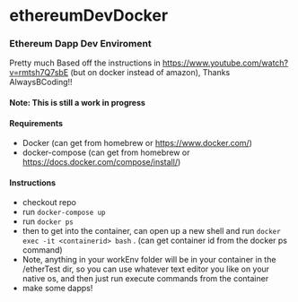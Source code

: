 # ethereumDevDocker
### Ethereum Dapp Dev Enviroment 
Pretty much Based off the instructions in https://www.youtube.com/watch?v=rmtsh7Q7sbE (but on docker instead of amazon), Thanks AlwaysBCoding!!
#### Note: This is still a work in progress
#### Requirements
- Docker (can get from homebrew or https://www.docker.com/)
- docker-compose (can get from homebrew or https://docs.docker.com/compose/install/)
#### Instructions
- checkout repo
- run `docker-compose up`
- run `docker ps` 
- then to get into the container, can open up a new shell and run `docker exec -it <containerid> bash` . (can get container id from the docker ps command)
- Note, anything in your workEnv folder will be in your container in the /etherTest dir, so you can use whatever text editor you like on your native os, and then just run execute commands from the container
- make some dapps!
